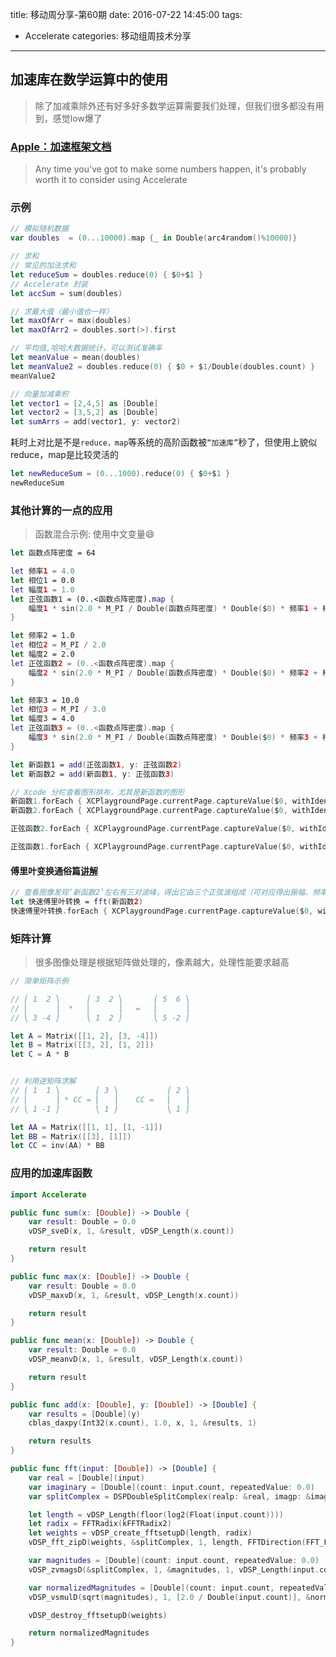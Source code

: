 title: 移动周分享-第60期
date: 2016-07-22  14:45:00
tags:
- Accelerate
categories: 移动组周技术分享

---

## 加速库在数学运算中的使用

> 除了加减乘除外还有好多好多数学运算需要我们处理，但我们很多都没有用到，感觉low爆了


### [Apple：加速框架文档](https://developer.apple.com/library/ios/documentation/Accelerate/Reference/vDSPRef/index.html#//apple_ref/doc/uid/TP40009464-CH13-12342)
> Any time you've got to make some numbers happen, it's probably worth it to consider using Accelerate

### 示例

```swift
// 模拟随机数据
var doubles  = (0...10000).map {_ in Double(arc4random()%10000)}

// 求和
// 常见的加法求和
let reduceSum = doubles.reduce(0) { $0+$1 }
// Accelerate 封装
let accSum = sum(doubles)

// 求最大值（最小值也一样）
let maxOfArr = max(doubles)
let maxOfArr2 = doubles.sort(>).first

// 平均值,哈哈大数据统计，可以测试准确率
let meanValue = mean(doubles)
let meanValue2 = doubles.reduce(0) { $0 + $1/Double(doubles.count) }
meanValue2

// 向量加减乘积
let vector1 = [2,4,5] as [Double]
let vector2 = [3,5,2] as [Double]
let sumArrs = add(vector1, y: vector2)
```

耗时上对比是不是`reduce，map`等系统的高阶函数被` “加速库” `秒了，但使用上貌似reduce，map是比较灵活的
```swift
let newReduceSum = (0...1000).reduce(0) { $0+$1 }
newReduceSum
```

### 其他计算的一点的应用
> 函数混合示例: 使用中文变量😄

```swift
let 函数点阵密度 = 64

let 频率1 = 4.0
let 相位1 = 0.0
let 幅度1 = 1.0
let 正弦函数1 = (0..<函数点阵密度).map {
    幅度1 * sin(2.0 * M_PI / Double(函数点阵密度) * Double($0) * 频率1 + 相位1)
}

let 频率2 = 1.0
let 相位2 = M_PI / 2.0
let 幅度2 = 2.0
let 正弦函数2 = (0..<函数点阵密度).map {
    幅度2 * sin(2.0 * M_PI / Double(函数点阵密度) * Double($0) * 频率2 + 相位2)
}

let 频率3 = 10.0
let 相位3 = M_PI / 3.0
let 幅度3 = 4.0
let 正弦函数3 = (0..<函数点阵密度).map {
    幅度3 * sin(2.0 * M_PI / Double(函数点阵密度) * Double($0) * 频率3 + 相位3)
}

let 新函数1 = add(正弦函数1, y: 正弦函数2)
let 新函数2 = add(新函数1, y: 正弦函数3)

// Xcode 分栏查看图形排布，尤其是新函数的图形
新函数1.forEach { XCPlaygroundPage.currentPage.captureValue($0, withIdentifier:"新函数1") }
新函数2.forEach { XCPlaygroundPage.currentPage.captureValue($0, withIdentifier:"新函数2") }

正弦函数2.forEach { XCPlaygroundPage.currentPage.captureValue($0, withIdentifier:"正弦函数2") }

正弦函数1.forEach { XCPlaygroundPage.currentPage.captureValue($0, withIdentifier:"正弦函数1") }
```

#### 傅里叶变换通俗篇[讲解](https://www.douban.com/note/164400821)

```swift
// 查看图像发现‘新函数2’左右有三对波峰，得出它由三个正弦波组成（可对应得出振幅、频率及相位）
let 快速傅里叶转换 = fft(新函数2)
快速傅里叶转换.forEach { XCPlaygroundPage.currentPage.captureValue($0, withIdentifier:"快速傅里叶转换") }
```


### 矩阵计算
> 很多图像处理是根据矩阵做处理的，像素越大，处理性能要求越高

```swift
// 简单矩阵示例

// ⎛ 1  2 ⎞      ⎛ 3  2 ⎞       ⎛ 5  6 ⎞
// ⎢      ⎟  *   ⎢      ⎟   =   ⎢      ⎟
// ⎝ 3 -4 ⎠      ⎝ 1  2 ⎠       ⎝ 5 -2 ⎠

let A = Matrix([[1, 2], [3, -4]])
let B = Matrix([[3, 2], [1, 2]])
let C = A * B


// 利用逆矩阵求解
// ⎛ 1  1 ⎞        ⎛ 3 ⎞           ⎛ 2 ⎞
// ⎢      ⎟ * CC = ⎢   ⎟    CC =   ⎢   ⎟
// ⎝ 1 -1 ⎠        ⎝ 1 ⎠           ⎝ 1 ⎠

let AA = Matrix([[1, 1], [1, -1]])
let BB = Matrix([[3], [1]])
let CC = inv(AA) * BB
```


### 应用的加速库函数

```swift
import Accelerate

public func sum(x: [Double]) -> Double {
    var result: Double = 0.0
    vDSP_sveD(x, 1, &result, vDSP_Length(x.count))

    return result
}

public func max(x: [Double]) -> Double {
    var result: Double = 0.0
    vDSP_maxvD(x, 1, &result, vDSP_Length(x.count))

    return result
}

public func mean(x: [Double]) -> Double {
    var result: Double = 0.0
    vDSP_meanvD(x, 1, &result, vDSP_Length(x.count))

    return result
}

public func add(x: [Double], y: [Double]) -> [Double] {
    var results = [Double](y)
    cblas_daxpy(Int32(x.count), 1.0, x, 1, &results, 1)

    return results
}

public func fft(input: [Double]) -> [Double] {
    var real = [Double](input)
    var imaginary = [Double](count: input.count, repeatedValue: 0.0)
    var splitComplex = DSPDoubleSplitComplex(realp: &real, imagp: &imaginary)

    let length = vDSP_Length(floor(log2(Float(input.count))))
    let radix = FFTRadix(kFFTRadix2)
    let weights = vDSP_create_fftsetupD(length, radix)
    vDSP_fft_zipD(weights, &splitComplex, 1, length, FFTDirection(FFT_FORWARD))

    var magnitudes = [Double](count: input.count, repeatedValue: 0.0)
    vDSP_zvmagsD(&splitComplex, 1, &magnitudes, 1, vDSP_Length(input.count))

    var normalizedMagnitudes = [Double](count: input.count, repeatedValue: 0.0)
    vDSP_vsmulD(sqrt(magnitudes), 1, [2.0 / Double(input.count)], &normalizedMagnitudes, 1, vDSP_Length(input.count))

    vDSP_destroy_fftsetupD(weights)

    return normalizedMagnitudes
}
```
